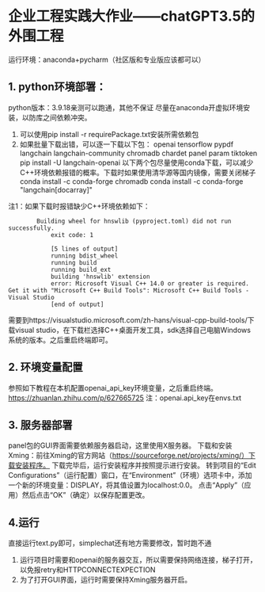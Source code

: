 # 企业工程实践大作业——chatGPT3.5的外围工程

运行环境：anaconda+pycharm（社区版和专业版应该都可以）
## 1. python环境部署：
python版本：3.9.18亲测可以跑通，其他不保证
尽量在anaconda开虚拟环境安装，以防库之间依赖冲突。
1. 可以使用pip install -r requirePackage.txt安装所需依赖包
2. 如果批量下载出错，可以逐一下载以下包：
   openai
  tensorflow
  pypdf
  langchain
  langchain-community
  chromadb
  chardet
  panel
  param
  tiktoken
  pip install -U langchain-openai
  以下两个包尽量使用conda下载，可以减少C++环境依赖报错的概率。下载时如果使用清华源等国内镜像，需要关闭梯子
  conda install -c conda-forge chromadb
  conda install -c conda-forge "langchain[docarray]"

注1：如果下载时报错缺少C++环境依赖如下：
```
        Building wheel for hnswlib (pyproject.toml) did not run successfully.
            exit code: 1
        
            [5 lines of output]
            running bdist_wheel
            running build
            running build_ext
            building 'hnswlib' extension
            error: Microsoft Visual C++ 14.0 or greater is required. Get it with "Microsoft C++ Build Tools": Microsoft C++ Build Tools - Visual Studio
            [end of output]
```
需要到https://visualstudio.microsoft.com/zh-hans/visual-cpp-build-tools/下载visual studio，在下载栏选择C++桌面开发工具，sdk选择自己电脑Windows系统的版本。之后重启终端即可。
## 2. 环境变量配置
参照如下教程在本机配置openai_api_key环境变量，之后重启终端。
https://zhuanlan.zhihu.com/p/627665725
注：openai.api_key在envs.txt
## 3. 服务器部署
panel包的GUI界面需要依赖服务器启动，这里使用X服务器。
下载和安装Xming：前往Xming的官方网站（https://sourceforge.net/projects/xming/）下载安装程序。
下载完毕后，运行安装程序并按照提示进行安装。
转到项目的“Edit Configurations”（运行配置）窗口，在“Environment”（环境）选项卡中，添加一个新的环境变量：DISPLAY，将其值设置为localhost:0.0。
点击“Apply”（应用）然后点击“OK”（确定）以保存配置更改。
## 4.运行
直接运行text.py即可，simplechat还有地方需要修改，暂时跑不通
1. 运行项目时需要和openai的服务器交互，所以需要保持网络连接，梯子打开，以免报retry和HTTPCONNECTEXPECTION
2. 为了打开GUI界面，运行时需要保持Xming服务器开启。


